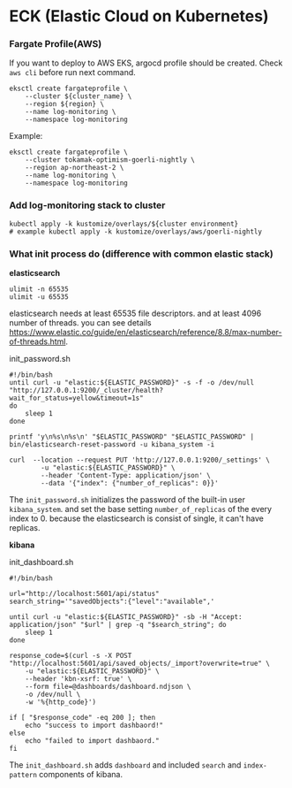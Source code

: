 # ECK (Elastic Cloud on Kubernetes)

### Fargate Profile(AWS)

If you want to deploy to AWS EKS, argocd profile should be created.
Check `aws cli` before run next command.

```
eksctl create fargateprofile \
    --cluster ${cluster_name} \
    --region ${region} \
    --name log-monitoring \
    --namespace log-monitoring
```

Example:

```
eksctl create fargateprofile \
    --cluster tokamak-optimism-goerli-nightly \
    --region ap-northeast-2 \
    --name log-monitoring \
    --namespace log-monitoring
```

### Add log-monitoring stack to cluster

```
kubectl apply -k kustomize/overlays/${cluster environment}
# example kubectl apply -k kustomize/overlays/aws/goerli-nightly
```

### What init process do (difference with common elastic stack)

**elasticsearch**

```
ulimit -n 65535
ulimit -u 65535
```

elasticsearch needs at least 65535 file descriptors. and at least 4096 number of threads. you can see details https://www.elastic.co/guide/en/elasticsearch/reference/8.8/max-number-of-threads.html.

init_password.sh

```
#!/bin/bash
until curl -u "elastic:${ELASTIC_PASSWORD}" -s -f -o /dev/null "http://127.0.0.1:9200/_cluster/health?wait_for_status=yellow&timeout=1s"
do
    sleep 1
done

printf 'y\n%s\n%s\n' "$ELASTIC_PASSWORD" "$ELASTIC_PASSWORD" | bin/elasticsearch-reset-password -u kibana_system -i

curl  --location --request PUT 'http://127.0.0.1:9200/_settings' \
        -u "elastic:${ELASTIC_PASSWORD}" \
        --header 'Content-Type: application/json' \
        --data '{"index": {"number_of_replicas": 0}}'
```

The `init_password.sh` initializes the password of the built-in user `kibana_system`. and set the base setting `number_of_replicas` of the every index to 0. because the elasticsearch is consist of single, it can't have replicas.

**kibana**

init_dashboard.sh

```
#!/bin/bash

url="http://localhost:5601/api/status"
search_string='"savedObjects":{"level":"available",'

until curl -u "elastic:${ELASTIC_PASSWORD}" -sb -H "Accept: application/json" "$url" | grep -q "$search_string"; do
    sleep 1
done

response_code=$(curl -s -X POST "http://localhost:5601/api/saved_objects/_import?overwrite=true" \
    -u "elastic:${ELASTIC_PASSWORD}" \
    --header 'kbn-xsrf: true' \
    --form file=@dashboards/dashboard.ndjson \
    -o /dev/null \
    -w '%{http_code}')

if [ "$response_code" -eq 200 ]; then
    echo "success to import dashbaord!"
else
    echo "failed to import dashbaord."
fi
```

The `init_dashboard.sh` adds `dashboard` and included `search` and `index-pattern` components of kibana.
